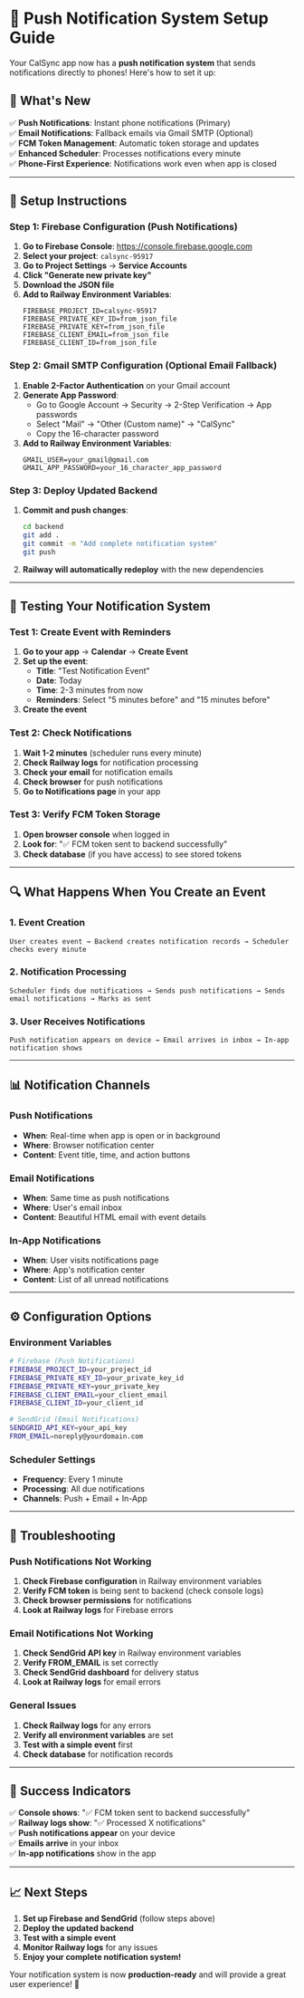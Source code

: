 # 🔔 Push Notification System Setup Guide

Your CalSync app now has a **push notification system** that sends notifications directly to phones! Here's how to set it up:

## **📱 What's New**

✅ **Push Notifications**: Instant phone notifications (Primary)  
✅ **Email Notifications**: Fallback emails via Gmail SMTP (Optional)  
✅ **FCM Token Management**: Automatic token storage and updates  
✅ **Enhanced Scheduler**: Processes notifications every minute  
✅ **Phone-First Experience**: Notifications work even when app is closed  

---

## **🔧 Setup Instructions**

### **Step 1: Firebase Configuration (Push Notifications)**

1. **Go to Firebase Console**: https://console.firebase.google.com
2. **Select your project**: `calsync-95917`
3. **Go to Project Settings** → **Service Accounts**
4. **Click "Generate new private key"**
5. **Download the JSON file**
6. **Add to Railway Environment Variables**:
   ```
   FIREBASE_PROJECT_ID=calsync-95917
   FIREBASE_PRIVATE_KEY_ID=from_json_file
   FIREBASE_PRIVATE_KEY=from_json_file
   FIREBASE_CLIENT_EMAIL=from_json_file
   FIREBASE_CLIENT_ID=from_json_file
   ```

### **Step 2: Gmail SMTP Configuration (Optional Email Fallback)**

1. **Enable 2-Factor Authentication** on your Gmail account
2. **Generate App Password**:
   - Go to Google Account → Security → 2-Step Verification → App passwords
   - Select "Mail" → "Other (Custom name)" → "CalSync"
   - Copy the 16-character password
3. **Add to Railway Environment Variables**:
   ```
   GMAIL_USER=your_gmail@gmail.com
   GMAIL_APP_PASSWORD=your_16_character_app_password
   ```

### **Step 3: Deploy Updated Backend**

1. **Commit and push changes**:
   ```bash
   cd backend
   git add .
   git commit -m "Add complete notification system"
   git push
   ```

2. **Railway will automatically redeploy** with the new dependencies

---

## **🧪 Testing Your Notification System**

### **Test 1: Create Event with Reminders**

1. **Go to your app** → **Calendar** → **Create Event**
2. **Set up the event**:
   - **Title**: "Test Notification Event"
   - **Date**: Today
   - **Time**: 2-3 minutes from now
   - **Reminders**: Select "5 minutes before" and "15 minutes before"
3. **Create the event**

### **Test 2: Check Notifications**

1. **Wait 1-2 minutes** (scheduler runs every minute)
2. **Check Railway logs** for notification processing
3. **Check your email** for notification emails
4. **Check browser** for push notifications
5. **Go to Notifications page** in your app

### **Test 3: Verify FCM Token Storage**

1. **Open browser console** when logged in
2. **Look for**: "✅ FCM token sent to backend successfully"
3. **Check database** (if you have access) to see stored tokens

---

## **🔍 What Happens When You Create an Event**

### **1. Event Creation**
```
User creates event → Backend creates notification records → Scheduler checks every minute
```

### **2. Notification Processing**
```
Scheduler finds due notifications → Sends push notifications → Sends email notifications → Marks as sent
```

### **3. User Receives Notifications**
```
Push notification appears on device → Email arrives in inbox → In-app notification shows
```

---

## **📊 Notification Channels**

### **Push Notifications**
- **When**: Real-time when app is open or in background
- **Where**: Browser notification center
- **Content**: Event title, time, and action buttons

### **Email Notifications**
- **When**: Same time as push notifications
- **Where**: User's email inbox
- **Content**: Beautiful HTML email with event details

### **In-App Notifications**
- **When**: User visits notifications page
- **Where**: App's notification center
- **Content**: List of all unread notifications

---

## **⚙️ Configuration Options**

### **Environment Variables**
```bash
# Firebase (Push Notifications)
FIREBASE_PROJECT_ID=your_project_id
FIREBASE_PRIVATE_KEY_ID=your_private_key_id
FIREBASE_PRIVATE_KEY=your_private_key
FIREBASE_CLIENT_EMAIL=your_client_email
FIREBASE_CLIENT_ID=your_client_id

# SendGrid (Email Notifications)
SENDGRID_API_KEY=your_api_key
FROM_EMAIL=noreply@yourdomain.com
```

### **Scheduler Settings**
- **Frequency**: Every 1 minute
- **Processing**: All due notifications
- **Channels**: Push + Email + In-App

---

## **🚨 Troubleshooting**

### **Push Notifications Not Working**
1. **Check Firebase configuration** in Railway environment variables
2. **Verify FCM token** is being sent to backend (check console logs)
3. **Check browser permissions** for notifications
4. **Look at Railway logs** for Firebase errors

### **Email Notifications Not Working**
1. **Check SendGrid API key** in Railway environment variables
2. **Verify FROM_EMAIL** is set correctly
3. **Check SendGrid dashboard** for delivery status
4. **Look at Railway logs** for email errors

### **General Issues**
1. **Check Railway logs** for any errors
2. **Verify all environment variables** are set
3. **Test with a simple event** first
4. **Check database** for notification records

---

## **🎉 Success Indicators**

✅ **Console shows**: "✅ FCM token sent to backend successfully"  
✅ **Railway logs show**: "✅ Processed X notifications"  
✅ **Push notifications appear** on your device  
✅ **Emails arrive** in your inbox  
✅ **In-app notifications** show in the app  

---

## **📈 Next Steps**

1. **Set up Firebase and SendGrid** (follow steps above)
2. **Deploy the updated backend**
3. **Test with a simple event**
4. **Monitor Railway logs** for any issues
5. **Enjoy your complete notification system!**

Your notification system is now **production-ready** and will provide a great user experience! 🚀 